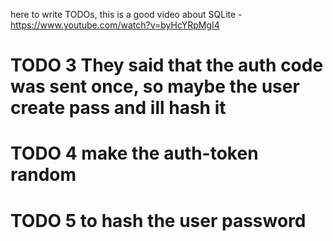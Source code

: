 here to write TODOs,
this is a good video about SQLite - https://www.youtube.com/watch?v=byHcYRpMgI4

# TODO 3 They said that the auth code was sent once, so maybe the user create pass and ill hash it
# TODO 4 make the auth-token random
# TODO 5 to hash the user password 
